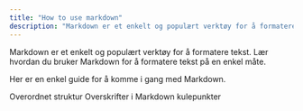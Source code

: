 ```yaml
---
title: "How to use markdown"
description: "Markdown er et enkelt og populært verktøy for å formatere tekst. Lær hvordan du bruker Markdown for å formatere tekst på en enkel måte."
---
```


Markdown er et enkelt og populært verktøy for å formatere tekst. Lær hvordan du bruker Markdown for å formatere tekst på en enkel måte.

Her er en enkel guide for å komme i gang med Markdown.

Overordnet struktur
Overskrifter i Markdown
kulepunkter
